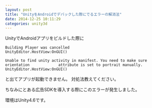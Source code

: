 ```yaml
---
layout: post
title: "UnityをAndroidでデバックした際にでるエラーの解消法"
date: 2014-12-25 10:11:29
categories: unity3d
---
```

<p>UnityでAndroidアプリをビルドした際に</p>

<pre><code>Building Player was cancelled
UnityEditor.HostView:OnGUI()

Unable to find unity activity in manifest. You need to make sure orientation             attribute is set to portrait manually.
UnityEditor.HostView:OnGUI()
</code></pre>

<p>と出てアプリが起動できません。
対処法教えてください。</p>

<p>ちなみにとある広告SDKを導入する際にこのエラーが発生しました。</p>

<p>環境はUnity4.6です。</p>
